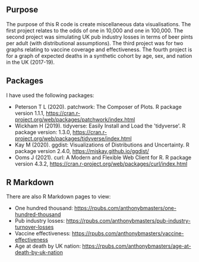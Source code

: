 ## Purpose
The purpose of this R code is create miscellaneous data visualisations.
The first project relates to the odds of one in 10,000 and one in 100,000. The second project was simulating UK pub industry losses in terms of beer pints per adult (with distributional assumptions). The third project was for two graphs relating to vaccine coverage and effectiveness. The fourth project is for a graph of expected deaths in a synthetic cohort by age, sex, and nation in the UK (2017-19).

## Packages
I have used the following packages:
- Peterson T L (2020). patchwork: The Composer of Plots. R package version 1.1.1, https://cran.r-project.org/web/packages/patchwork/index.html
- Wickham H (2019). tidyverse: Easily Install and Load the 'tidyverse'. R package version: 1.3.0, https://cran.r-project.org/web/packages/tidyverse/index.html
- Kay M (2020). ggdist: Visualizations of Distributions and Uncertainty. R package version 2.4.0, https://mjskay.github.io/ggdist/
- Ooms J (2021). curl: A Modern and Flexible Web Client for R. R package version 4.3.2, https://cran.r-project.org/web/packages/curl/index.html

## R Markdown
There are also R Markdown pages to view:
- One hundred thousand: https://rpubs.com/anthonybmasters/one-hundred-thousand
- Pub industry losses: https://rpubs.com/anthonybmasters/pub-industry-turnover-losses
- Vaccine effectiveness: https://rpubs.com/anthonybmasters/vaccine-effectiveness
- Age at death by UK nation: https://rpubs.com/anthonybmasters/age-at-death-by-uk-nation
